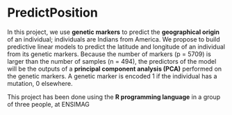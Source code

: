 # PredictPosition

In this project, we use **genetic markers** to predict the **geographical origin** of an individual; individuals are Indians from America. We propose to build predictive linear models to predict the latitude and longitude of an individual from its genetic markers. Because the number of markers (p = 5709) is larger than the number of samples (n = 494), the predictors of the model will be the outputs of a **principal component analysis (PCA)** performed on the genetic markers. A genetic marker is encoded 1 if the individual has a mutation, 0 elsewhere.

This project has been done using the **R programming language** in a group of three people, at ENSIMAG
